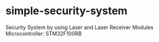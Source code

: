 # simple-security-system
Security System by using Laser and Laser Receiver Modules
Microcontroller: STM32F100RB
